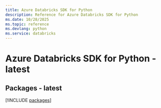 ```yaml
---
title: Azure Databricks SDK for Python
description: Reference for Azure Databricks SDK for Python
ms.date: 10/28/2025
ms.topic: reference
ms.devlang: python
ms.service: databricks
---
```

# Azure Databricks SDK for Python - latest
## Packages - latest
[!INCLUDE [packages](databricks-index.md)]